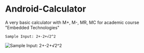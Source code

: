 # Android-Calculator
A very basic calculator with M+, M-, MR, MC for academic course "Embedded Technologies"
```
Sample Input: 2+-2+√2^2
```
![Sample Input: 2+-2+√2^2](https://user-images.githubusercontent.com/17286930/29749436-3d6e3dbe-8b4d-11e7-9bb3-5a039b209ef1.PNG)
